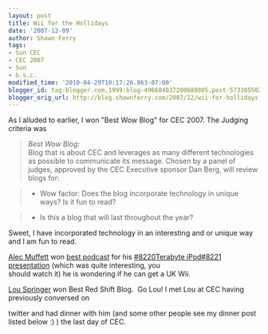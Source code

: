 ```yaml
---
layout: post
title: Wii for the Hollidays
date: '2007-12-09'
author: Shawn Ferry
tags:
- Sun CEC
- CEC 2007
- Sun
- b.s.c.
modified_time: '2010-04-29T10:17:26.863-07:00'
blogger_id: tag:blogger.com,1999:blog-496684037280688885.post-5733055028459107011
blogger_orig_url: http://blog.shawnferry.com/2007/12/wii-for-hollidays.html
---
```


As I alluded to earlier, I won "Best Wow Blog" for CEC 2007. The Judging
criteria was  

> _Best Wow Blog:_  
>  Blog that is about CEC and leverages as many different technologies as
possible to communicate its message. Chosen by a panel of judges, approved by
the CEC Executive sponsor Dan Berg, will review blogs for:

>

>   * Wow factor: Does the blog incorporate technology in unique ways? Is it
fun to read?

>   * Is this a blog that will last throughout the year?

>

Sweet, I have incorporated technology in an interesting and or unique way and
I am fun to read.  
  
[Alec Muffett](http://www.crypticide.com/dropsafe/about "Author: Alec Muffett"
) won [best podcast](http://www.crypticide.com/dropsafe/article/2233 "best
podcast" ) for his [#8220Terabyte iPod#8221
presentation](http://www.crypticide.com/dropsafe/article/2193) (which was
quite interesting, you  
should watch it) he is wondering if he can get a UK Wii.

[Lou Springer](http://blogs.sun.com/louis/) won Best Red Shift Blog.  Go Lou!
I met Lou at CEC having previously conversed on

twitter and had dinner with him (and some other people see my dinner post
listed below :) ) the last day of CEC.  

